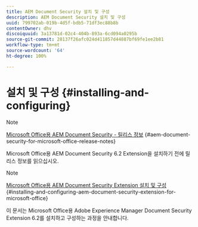 ```yaml
---
title: AEM Document Security 설치 및 구성
description: AEM Document Security 설치 및 구성
uuid: 799702ab-019b-4d5f-bdb5-71df3ec88b8b
contentOwner: dhv
discoiquuid: 3a13781d-02c4-404b-893a-6cd094a0295b
source-git-commit: 28137f26afc024d411857d44887bf69fe1ee2b81
workflow-type: tm+mt
source-wordcount: '64'
ht-degree: 100%

---
```



# 설치 및 구성 {#installing-and-configuring}

>[!NOTE]
>
>[Microsoft Office용 AEM Document Security - 릴리스 정보](../document-security-extension-release-notes.md) {#aem-document-security-for-microsoft-office-release-notes}
>
>Microsoft Office용 AEM Document Security 6.2 Extension을 설치하기 전에 릴리스 정보를 읽으십시오.

>[!NOTE]
>
>[Microsoft Office용 AEM Document Security Extension 설치 및 구성](../installing-configuring-aemdsext.md) {#installing-and-configuring-aem-document-security-extension-for-microsoft-office}
>
>이 문서는 Microsoft Office용 Adobe Experience Manager Document Security Extension 6.2를 설치하고 구성하는 과정을 안내합니다.

